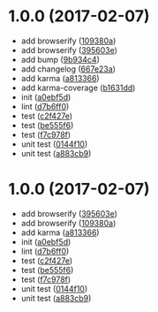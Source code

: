 <a name="1.0.0"></a>
# 1.0.0 (2017-02-07)

* add browserify ([109380a](https://github.com/JaneZhang2/HelloGulp/commit/109380a))
* add browserify ([395603e](https://github.com/JaneZhang2/HelloGulp/commit/395603e))
* add bump ([9b934c4](https://github.com/JaneZhang2/HelloGulp/commit/9b934c4))
* add changelog ([667e23a](https://github.com/JaneZhang2/HelloGulp/commit/667e23a))
* add karma ([a813366](https://github.com/JaneZhang2/HelloGulp/commit/a813366))
* add karma-coverage ([b1631dd](https://github.com/JaneZhang2/HelloGulp/commit/b1631dd))
* init ([a0ebf5d](https://github.com/JaneZhang2/HelloGulp/commit/a0ebf5d))
* lint ([d7b6ff0](https://github.com/JaneZhang2/HelloGulp/commit/d7b6ff0))
* test ([c2f427e](https://github.com/JaneZhang2/HelloGulp/commit/c2f427e))
* test ([be555f6](https://github.com/JaneZhang2/HelloGulp/commit/be555f6))
* test ([f7c978f](https://github.com/JaneZhang2/HelloGulp/commit/f7c978f))
* unit test ([0144f10](https://github.com/JaneZhang2/HelloGulp/commit/0144f10))
* unit test ([a883cb9](https://github.com/JaneZhang2/HelloGulp/commit/a883cb9))



<a name="1.0.0"></a>
# 1.0.0 (2017-02-07)

* add browserify ([395603e](https://github.com/JaneZhang2/HelloGulp/commit/395603e))
* add browserify ([109380a](https://github.com/JaneZhang2/HelloGulp/commit/109380a))
* add karma ([a813366](https://github.com/JaneZhang2/HelloGulp/commit/a813366))
* init ([a0ebf5d](https://github.com/JaneZhang2/HelloGulp/commit/a0ebf5d))
* lint ([d7b6ff0](https://github.com/JaneZhang2/HelloGulp/commit/d7b6ff0))
* test ([c2f427e](https://github.com/JaneZhang2/HelloGulp/commit/c2f427e))
* test ([be555f6](https://github.com/JaneZhang2/HelloGulp/commit/be555f6))
* test ([f7c978f](https://github.com/JaneZhang2/HelloGulp/commit/f7c978f))
* unit test ([0144f10](https://github.com/JaneZhang2/HelloGulp/commit/0144f10))
* unit test ([a883cb9](https://github.com/JaneZhang2/HelloGulp/commit/a883cb9))



